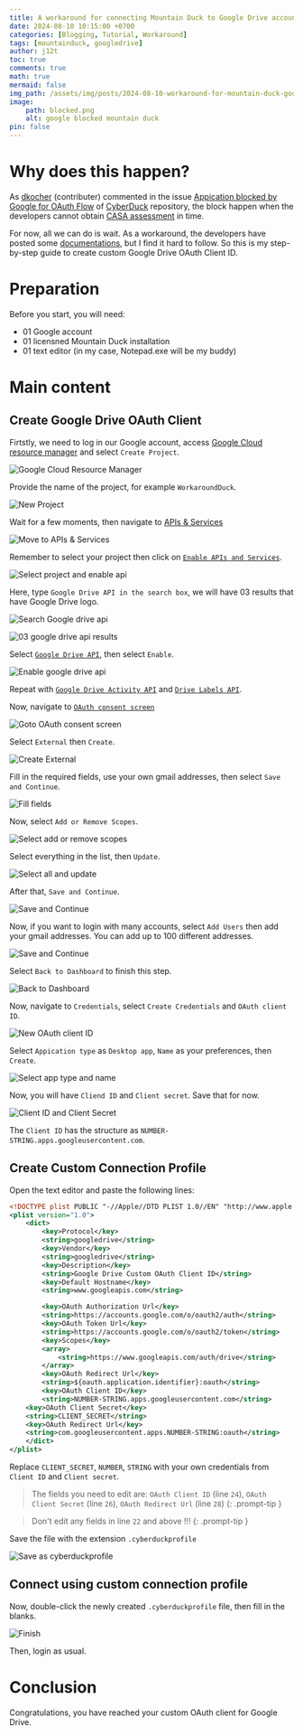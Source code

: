 ```yaml
---
title: A workaround for connecting Mountain Duck to Google Drive accounts
date: 2024-08-10 10:15:00 +0700
categories: [Blogging, Tutorial, Workaround]
tags: [mountainduck, googledrive]
author: j12t
toc: true
comments: true
math: true
mermaid: false
img_path: /assets/img/posts/2024-08-10-workaround-for-mountain-duck-google-drive
image:
    path: blocked.png
    alt: google blocked mountain duck
pin: false
---
```


# Why does this happen?

As [dkocher](https://github.com/dkocher) (contributer) commented in the issue [Appication blocked by Google for OAuth Flow](https://github.com/iterate-ch/cyberduck/issues/16178) of [CyberDuck](https://github.com/iterate-ch/cyberduck) repository, the block happen when the developers cannot obtain [CASA assessment](https://github.com/iterate-ch/cyberduck/issues/16192) in time.

For now, all we can do is wait. As a workaround, the developers have posted some [documentations](https://docs.cyberduck.io/protocols/profiles/google_client_id/), but I find it hard to follow. So this is my step-by-step guide to create custom Google Drive OAuth Client ID.

# Preparation

Before you start, you will need:

- 01 Google account
- 01 licensned Mountain Duck installation
- 01 text editor (in my case, Notepad.exe will be my buddy)

# Main content

## Create Google Drive OAuth Client

Firtstly, we need to log in our Google account, access [Google Cloud resource manager](https://console.cloud.google.com/cloud-resource-manager) and select `Create Project`.

![Google Cloud Resource Manager](google-cloud-resource-manager.png)

Provide the name of the project, for example `WorkaroundDuck`.

![New Project](newproject.png)

Wait for a few moments, then navigate to [APIs & Services](https://console.cloud.google.com/apis/dashboard)

![Move to APIs & Services](goto-apis-and-service.png)

Remember to select your project then click on [`Enable APIs and Services`](https://console.cloud.google.com/apis/library?project=workaroundduck).

![Select project and enable api](select-then-enable.png)

Here, type `Google Drive API in the search box`, we will have 03 results that have Google Drive logo.

![Search Google drive api](search-gdrive-api.png)

![03 google drive api results](gdrive-api-results.png)

Select [`Google Drive API`](https://console.cloud.google.com/apis/library/drive.googleapis.com), then select `Enable`.

![Enable google drive api](enable-gdrive-api.png)

Repeat with [`Google Drive Activity API`](https://console.cloud.google.com/apis/library/driveactivity.googleapis.com) and [`Drive Labels API`](https://console.cloud.google.com/apis/library/drivelabels.googleapis.com).

Now, navigate to [`OAuth consent screen`](https://console.cloud.google.com/apis/credentials/consent)

![Goto OAuth consent screen](goto-oauth-consent-screen.png)

Select `External` then `Create`.

![Create External](create-external.png)

Fill in the required fields, use your own gmail addresses, then select `Save and Continue`.

![Fill fields](fill-fields.png)

Now, select `Add or Remove Scopes`.

![Select add or remove scopes](select-add-or-remove-scopes.png)

Select everything in the list, then `Update`.

![Select all and update](select-all-and-update.png)

After that, `Save and Continue`.

![Save and Continue](save-and-continue.png)

Now, if you want to login with many accounts, select `Add Users` then add your gmail addresses. You can add up to 100 different addresses.

![Save and Continue](continue.png)

Select `Back to Dashboard` to finish this step.

![Back to Dashboard](back-to-dashboard.png)

Now, navigate to `Credentials`, select `Create Credentials` and `OAuth client ID`.

![New OAuth client ID](new-oauth-client-id.png)

Select `Appication type` as `Desktop app`, `Name` as your preferences, then `Create`.

![Select app type and name](app-type-and-name.png)

Now, you will have `Cliend ID` and `Client secret`. Save that for now.

![Client ID and Client Secret](client-id.png)

The `Client ID` has the structure as `NUMBER-STRING.apps.googleusercontent.com`.

## Create Custom Connection Profile

Open the text editor and paste the following lines:

```xml
<!DOCTYPE plist PUBLIC "-//Apple//DTD PLIST 1.0//EN" "http://www.apple.com/DTDs/PropertyList-1.0.dtd">
<plist version="1.0">
    <dict>
        <key>Protocol</key>
        <string>googledrive</string>
        <key>Vendor</key>
        <string>googledrive</string>
        <key>Description</key>
        <string>Google Drive Custom OAuth Client ID</string>
        <key>Default Hostname</key>
        <string>www.googleapis.com</string>

        <key>OAuth Authorization Url</key>
        <string>https://accounts.google.com/o/oauth2/auth</string>
        <key>OAuth Token Url</key>
        <string>https://accounts.google.com/o/oauth2/token</string>
        <key>Scopes</key>
        <array>
            <string>https://www.googleapis.com/auth/drive</string>
        </array>
        <key>OAuth Redirect Url</key>
        <string>${oauth.application.identifier}:oauth</string>
        <key>OAuth Client ID</key>
        <string>NUMBER-STRING.apps.googleusercontent.com</string>
	<key>OAuth Client Secret</key>
	<string>CLIENT_SECRET</string>
	<key>OAuth Redirect Url</key>
	<string>com.googleusercontent.apps.NUMBER-STRING:oauth</string>
    </dict>
</plist>
```

Replace `CLIENT_SECRET`, `NUMBER`, `STRING` with your own credentials from `Client ID` and `Client secret`.

<!-- markdownlint-capture -->
<!-- markdownlint-disable -->
> The fields you need to edit are: `OAuth Client ID` (line `24`), `OAuth Client Secret` (line `26`), `OAuth Redirect Url` (line `28`)
{: .prompt-tip }
<!-- markdownlint-restore -->

<!-- markdownlint-capture -->
<!-- markdownlint-disable -->
> Don't edit any fields in line `22` and above !!!
{: .prompt-tip }
<!-- markdownlint-warning -->

Save the file with the extension `.cyberduckprofile`

![Save as cyberduckprofile](save-as-cyberduckprofile.png)

## Connect using custom connection profile

Now, double-click the newly created `.cyberduckprofile` file, then fill in the blanks.

![Finish](finish.png)

Then, login as usual.

# Conclusion

Congratulations, you have reached your custom OAuth client for Google Drive.

